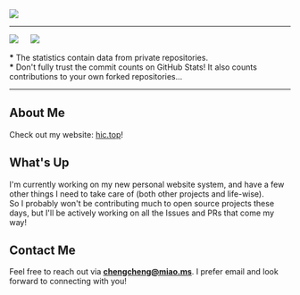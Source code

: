 <img src="https://s2.loli.net/2024/09/27/eyjpVi9ErP6L8ZO.png" />

---

[![](https://github-readme-stats.ccs.cool/api?username=ChengCheng0v0&theme=dracula&show_icons=true)](https://github.com/anuraghazra/github-readme-stats)
&emsp;
[![](https://github-readme-stats.ccs.cool/api/top-langs/?username=ChengCheng0v0&theme=dracula&show_icons=true&layout=compact&hide=java)](https://github.com/anuraghazra/github-readme-stats)  

**\*** The statistics contain data from private repositories.  
**\*** Don't fully trust the commit counts on GitHub Stats! It also counts contributions to your own forked repositories...

---

## About Me

Check out my website: [hic.top](https://hic.top)!

## What's Up 

I'm currently working on my new personal website system, and have a few other things I need to take care of (both other projects and life-wise).  
So I probably won't be contributing much to open source projects these days, but I'll be actively working on all the Issues and PRs that come my way!

## Contact Me

Feel free to reach out via **<chengcheng@miao.ms>**. I prefer email and look forward to connecting with you!
